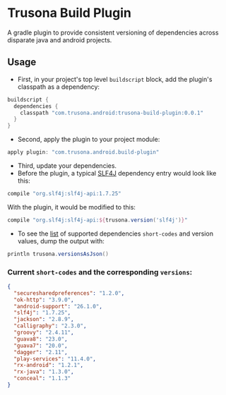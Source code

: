 # Trusona Build Plugin

A gradle plugin to provide consistent versioning of dependencies across disparate java and android projects.

## Usage

- First, in your project's top level `buildscript` block, add the plugin's classpath as a dependency:

```groovy
buildscript {
  dependencies {
    classpath "com.trusona.android:trusona-build-plugin:0.0.1"
  }
}
```

- Second, apply the plugin to your project module:

```groovy
apply plugin: "com.trusona.android.build-plugin"
```

- Third, update your dependencies. 
- Before the plugin, a typical [SLF4J](https://www.slf4j.org) dependency entry would look like this:

```groovy
compile "org.slf4j:slf4j-api:1.7.25"
```

With the plugin, it would be modified to this:

```groovy
compile "org.slf4j:slf4j-api:${trusona.version('slf4j')}"
````

- To see the [list](https://github.com/lighthauz/trusona-build-plugin/blob/master/src/main/resources/com/trusona/android/gradle/build/trusona-versions.properties)
of supported dependencies `short-codes` and version values, dump the output with:

```groovy
println trusona.versionsAsJson()
```

### Current `short-codes` and the corresponding `versions`:

```json
{
  "securesharedpreferences": "1.2.0",
  "ok-http": "3.9.0",
  "android-support": "26.1.0",
  "slf4j": "1.7.25",
  "jackson": "2.8.9",
  "calligraphy": "2.3.0",
  "groovy": "2.4.11",
  "guava8": "23.0",
  "guava7": "20.0",
  "dagger": "2.11",
  "play-services": "11.4.0",
  "rx-android": "1.2.1",
  "rx-java": "1.3.0",
  "conceal": "1.1.3"
}
```
